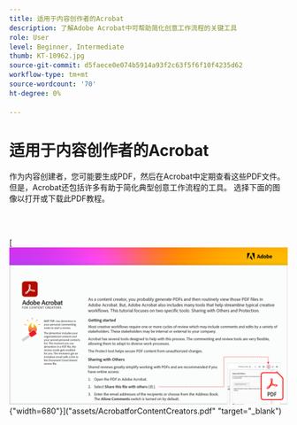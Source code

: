 ```yaml
---
title: 适用于内容创作者的Acrobat
description: 了解Adobe Acrobat中可帮助简化创意工作流程的关键工具
role: User
level: Beginner, Intermediate
thumb: KT-10962.jpg
source-git-commit: d5faece0e074b5914a93f2c63f5f6f10f4235d62
workflow-type: tm+mt
source-wordcount: '70'
ht-degree: 0%

---
```


# 适用于内容创作者的Acrobat

作为内容创建者，您可能要生成PDF，然后在Acrobat中定期查看这些PDF文件。 但是，Acrobat还包括许多有助于简化典型创意工作流程的工具。 选择下面的图像以打开或下载此PDF教程。

<br> 

[![教程的第一页图像](assets/Acrobatforcontentcreators.png){&quot;width=680&quot;}](&quot;assets/AcrobatforContentCreators.pdf&quot; &quot;target=&quot;_blank&quot;)